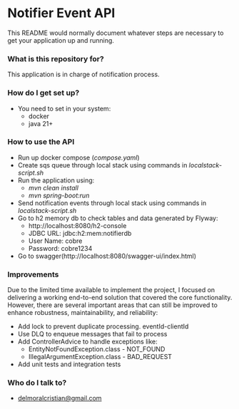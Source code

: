 # Notifier Event API #

This README would normally document whatever steps are necessary to get your application up and running.

### What is this repository for? ###

This application is in charge of notification process.

### How do I get set up? ###

* You need to set in your system:
    * docker
    * java 21+

### How to use the API ###

* Run up docker compose (_compose.yaml_)
* Create sqs queue through local stack using commands in _localstack-script.sh_
* Run the application using:
  * _mvn clean install_
  * _mvn spring-boot:run_
* Send notification events through local stack using commands in _localstack-script.sh_
* Go to h2 memory db to check tables and data generated by Flyway:
  * http://localhost:8080/h2-console
  * JDBC URL: jdbc:h2:mem:notifierdb
  * User Name: cobre
  * Password: cobre1234
* Go to swagger(http://localhost:8080/swagger-ui/index.html)

### Improvements ###

Due to the limited time available to implement the project, 
I focused on delivering a working end-to-end solution that covered the core functionality. 
However, there are several important areas that can still be improved to enhance robustness, 
maintainability, and reliability:

* Add lock to prevent duplicate processing. eventId-clientId
* Use DLQ to enqueue messages that fail to process
* Add ControllerAdvice to handle exceptions like:
  * EntityNotFoundException.class - NOT_FOUND
  * IllegalArgumentException.class - BAD_REQUEST
* Add unit tests and integration tests

### Who do I talk to? ###

* delmoralcristian@gmail.com